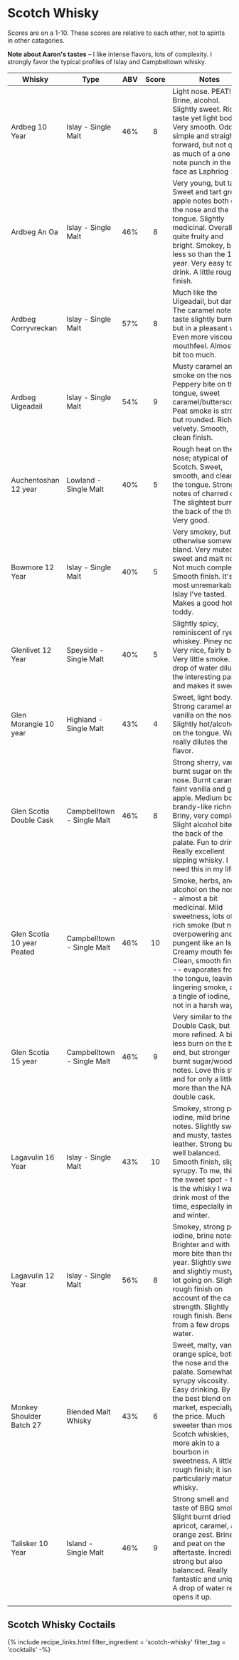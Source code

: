 # Scotch Whisky

Scores are on a 1-10. These scores are relative to each other, not to spirits in other catagories.

**Note about Aaron's tastes** – I like intense flavors, lots of complexity. I strongly favor the typical profiles of Islay and Campbeltown whisky. 

| Whisky                     | Type                       | ABV | Score | Notes                                                                                                                                                                                                                                                                                                                     |
|----------------------------|----------------------------|:---:|:-----:|---------------------------------------------------------------------------------------------------------------------------------------------------------------------------------------------------------------------------------------------------------------------------------------------------------------------------|
| Ardbeg 10 Year             | Islay - Single Malt        | 46% | 8     | Light nose. PEAT!! Brine, alcohol. Slightly sweet. Rich in taste yet light bodied. Very smooth. Oddly simple and straight-forward, but not quite as much of a one-note punch in the face as Laphriog 10.                                                                                                                  |
| Ardbeg An Oa               | Islay - Single Malt        | 46% | 8     | Very young, but tasty. Sweet and tart green apple notes both on the nose and the tongue. Slightly medicinal. Overall quite fruity and bright. Smokey, but less so than the 10 year. Very easy to drink. A little rough finish.                                                                                            |
| Ardbeg Corryvreckan        | Islay - Single Malt        | 57% | 8     | Much like the Uigeadail, but darker. The caramel notes taste slightly burnt, but in a pleasant way. Even more viscous mouthfeel. Almost a bit too much.                                                                                                                                                                   |
| Ardbeg Uigeadail           | Islay - Single Malt        | 54% | 9     | Musty caramel and smoke on the nose. Peppery bite on the tongue, sweet caramel/butterscotch. Peat smoke is strong, but rounded. Rich and velvety. Smooth, clean finish.                                                                                                                                                   |
| Auchentoshan 12 year       | Lowland - Single Malt      | 40% | 5     | Rough heat on the nose; atypical of Scotch. Sweet, smooth, and clean on the tongue. Strong notes of charred oak. The slightest burn at the back of the throat. Very good.                                                                                                                                                 |
| Bowmore 12 Year            | Islay - Single Malt        | 40% | 5     | Very smokey, but otherwise somewhat bland. Very muted sweet and malt notes. Not much complexity. Smooth finish. It's the most unremarkable Islay I've tasted. Makes a good hot toddy.                                                                                                                                     |
| Glenlivet 12 Year          | Speyside - Single Malt     | 40% | 5     | Slightly spicy, reminiscent of rye whiskey. Piney nose. Very nice, fairly basic. Very little smoke. A drop of water dilutes the interesting parts and makes it sweeter.                                                                                                                                                   |
| Glen Morangie 10 year      | Highland - Single Malt     | 43% | 4     | Sweet, light body. Strong caramel and vanilla on the nose. Slightly hot/alcoholic on the tongue. Water really dilutes the flavor.                                                                                                                                                                                         |
| Glen Scotia Double Cask    | Campbelltown - Single Malt | 46% | 8     | Strong sherry, vanilla, burnt sugar on the nose. Burnt caramel, faint vanilla and green apple. Medium body, brandy-like richness. Briny, very complex. Slight alcohol bite on the back of the palate. Fun to drink. Really excellent sipping whisky. I need this in my life.                                              |
| Glen Scotia 10 year Peated | Campbelltown - Single Malt | 46% | 10    | Smoke, herbs, and alcohol on the nose -- almost a bit medicinal. Mild sweetness, lots of rich smoke (but not overpowering and pungent like an Islay). Creamy mouth feel. Clean, smooth finish -- evaporates from the tongue, leaving lingering smoke, and a tingle of iodine, but not in a harsh way.                     |
| Glen Scotia 15 year        | Campbelltown - Single Malt | 46% | 9     | Very similar to the Double Cask, but a bit more refined. A bit less burn on the back end, but stronger burnt sugar/wood notes. Love this stuff, and for only a little more than the NAS double cask.                                                                                                                      |
| Lagavulin 16 Year          | Islay - Single Malt        | 43% | 10    | Smokey, strong peat, iodine, mild brine notes. Slightly sweat and musty, tastes of leather. Strong but well balanced. Smooth finish, slighly syrupy. To me, this is the sweet spot - this is the whisky I want to drink most of the time, especially in fall and winter.                                                  |
| Lagavulin 12 Year          | Islay - Single Malt        | 56% | 8     | Smokey, strong peat, iodine, brine notes. Brighter and with more bite than the 16 year. Slightly sweat and slightly musty. A lot going on. Slightly rough finish on account of the cask strength. Slightly rough finish. Benefits from a few drops of water.                                                              |
| Monkey Shoulder Batch 27   | Blended Malt Whisky        | 43% | 6     | Sweet, malty, vanilla, orange spice, both on the nose and the palate. Somewhat syrupy viscosity. Easy drinking. By far the best blend on the market, especially for the price. Much sweeter than most Scotch whiskies, more akin to a bourbon in sweetness. A little rough finish; it isn't a particularly mature whisky. |
| Talisker 10 Year           | Island - Single Malt       | 46% | 9     | Strong smell and taste of BBQ smoke. Slight burnt dried apricot, caramel, and orange zest. Brine and peat on the aftertaste. Incredibly strong but also balanced. Really fantastic and unique. A drop of water really opens it up.                                                                                        |
|                            |                            |     |       |                                                                                                                                                                                                                                                                                                                           |


## Scotch Whisky Coctails

{% include recipe_links.html 
    filter_ingredient = 'scotch-whisky'
    filter_tag = 'cocktails' -%}
